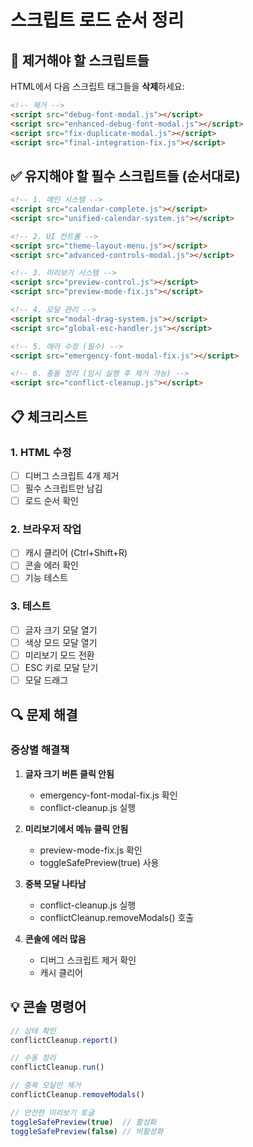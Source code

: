 # 스크립트 로드 순서 정리

## 🚫 제거해야 할 스크립트들
HTML에서 다음 스크립트 태그들을 **삭제**하세요:

```html
<!-- 제거 -->
<script src="debug-font-modal.js"></script>
<script src="enhanced-debug-font-modal.js"></script>
<script src="fix-duplicate-modal.js"></script>
<script src="final-integration-fix.js"></script>
```

## ✅ 유지해야 할 필수 스크립트들 (순서대로)

```html
<!-- 1. 메인 시스템 -->
<script src="calendar-complete.js"></script>
<script src="unified-calendar-system.js"></script>

<!-- 2. UI 컨트롤 -->
<script src="theme-layout-menu.js"></script>
<script src="advanced-controls-modal.js"></script>

<!-- 3. 미리보기 시스템 -->
<script src="preview-control.js"></script>
<script src="preview-mode-fix.js"></script>

<!-- 4. 모달 관리 -->
<script src="modal-drag-system.js"></script>
<script src="global-esc-handler.js"></script>

<!-- 5. 에러 수정 (필수) -->
<script src="emergency-font-modal-fix.js"></script>

<!-- 6. 충돌 정리 (임시 실행 후 제거 가능) -->
<script src="conflict-cleanup.js"></script>
```

## 📋 체크리스트

### 1. HTML 수정
- [ ] 디버그 스크립트 4개 제거
- [ ] 필수 스크립트만 남김
- [ ] 로드 순서 확인

### 2. 브라우저 작업
- [ ] 캐시 클리어 (Ctrl+Shift+R)
- [ ] 콘솔 에러 확인
- [ ] 기능 테스트

### 3. 테스트
- [ ] 글자 크기 모달 열기
- [ ] 색상 모드 모달 열기
- [ ] 미리보기 모드 전환
- [ ] ESC 키로 모달 닫기
- [ ] 모달 드래그

## 🔍 문제 해결

### 증상별 해결책

1. **글자 크기 버튼 클릭 안됨**
   - emergency-font-modal-fix.js 확인
   - conflict-cleanup.js 실행

2. **미리보기에서 메뉴 클릭 안됨**
   - preview-mode-fix.js 확인
   - toggleSafePreview(true) 사용

3. **중복 모달 나타남**
   - conflict-cleanup.js 실행
   - conflictCleanup.removeModals() 호출

4. **콘솔에 에러 많음**
   - 디버그 스크립트 제거 확인
   - 캐시 클리어

## 💡 콘솔 명령어

```javascript
// 상태 확인
conflictCleanup.report()

// 수동 정리
conflictCleanup.run()

// 중복 모달만 제거
conflictCleanup.removeModals()

// 안전한 미리보기 토글
toggleSafePreview(true)  // 활성화
toggleSafePreview(false) // 비활성화
```